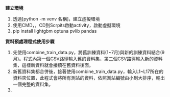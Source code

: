 **建立環境**
1. 透過[python -m venv 名稱]，建立虛擬環境
2. 使用CMD，，CD到Scrpits啟動activity，啟動虛擬環境
3. pip install lightgbm optuna pvlib pandas

**資料預處理程式使用步驟**
1. 先使用combine_train_data.py，將舊訓練資料(1~7月)與新的訓練資料結合(9月)。程式內第一個CSV路徑輸入舊的資料集，第二個CSV路徑輸入新的資料集，這樣新資料就會接續在舊資料後面。
2. 新舊資料集都合併後，接著使用combine_train_data.py，輸入L1~L17所在的資料夾位置，此程式會將所有測站的資料，依照測站編號由小到大排序，輸出一個完整的資料集。
3. 
